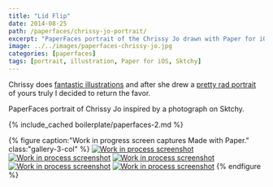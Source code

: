 ```yaml
---
title: "Lid Flip"
date: 2014-08-25
path: /paperfaces/chrissy-jo-portrait/
excerpt: "PaperFaces portrait of the Chrissy Jo drawn with Paper for iOS on an iPad."
image: ../../images/paperfaces-chrissy-jo.jpg
categories: [paperfaces]
tags: [portrait, illustration, Paper for iOS, Sktchy]
---
```


Chrissy does [fantastic illustrations](http://chrissyjo.com/ ) and after she drew a [pretty rad portrait](https://sktchy.com/aLFwUD) of yours truly I decided to return the favor.

PaperFaces portrait of Chrissy Jo inspired by a photograph on Sktchy.

{% include_cached boilerplate/paperfaces-2.md %}

{% figure caption:"Work in progress screen captures Made with Paper." class:"gallery-3-col" %}
[![Work in process screenshot](../../images/paperfaces-chrissy-jo-process-1-600.jpg)](../../images/paperfaces-chrissy-jo-process-1-lg.jpg) [![Work in process screenshot](../../images/paperfaces-chrissy-jo-process-2-600.jpg)](../../images/paperfaces-chrissy-jo-process-2-lg.jpg) [![Work in process screenshot](../../images/paperfaces-chrissy-jo-process-3-600.jpg)](../../images/paperfaces-chrissy-jo-process-3-lg.jpg) [![Work in process screenshot](../../images/paperfaces-chrissy-jo-process-4-600.jpg)](../../images/paperfaces-chrissy-jo-process-4-lg.jpg) [![Work in process screenshot](../../images/paperfaces-chrissy-jo-process-5-600.jpg)](../../images/paperfaces-chrissy-jo-process-5-lg.jpg)
{% endfigure %}
